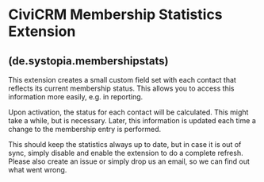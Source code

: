 # CiviCRM Membership Statistics Extension 
## (de.systopia.membershipstats)

This extension creates a small custom field set with each contact that reflects its current membership status. This allows you to access this information more easily, e.g. in reporting.

Upon activation, the status for each contact will be calculated. This might take a while, but is necessary. Later, this information is updated each time a change to the membership entry is performed.

This should keep the statistics always up to date, but in case it is out of sync, simply disable and enable the extension to do a complete refresh. Please also create an issue or simply drop us an email, so we can find out what went wrong.
